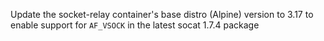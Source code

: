 Update the socket-relay container's base distro (Alpine) version to 3.17 to enable support for `AF_VSOCK` in the latest socat 1.7.4 package
